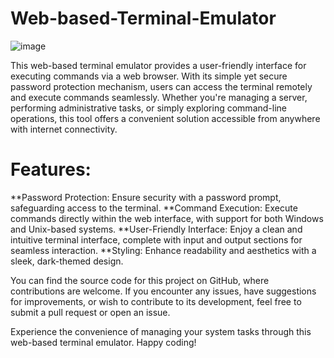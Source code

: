 # Web-based-Terminal-Emulator
![image](https://github.com/Javelinblog/Web-based-Terminal-Emulator/assets/155771659/c86a0183-e027-4cba-a99e-ff0a4b3c3a49)

This web-based terminal emulator provides a user-friendly interface for executing commands via a web browser. With its simple yet secure password protection mechanism, users can access the terminal remotely and execute commands seamlessly. Whether you're managing a server, performing administrative tasks, or simply exploring command-line operations, this tool offers a convenient solution accessible from anywhere with internet connectivity.

# Features:

**Password Protection: Ensure security with a password prompt, safeguarding access to the terminal.
**Command Execution: Execute commands directly within the web interface, with support for both Windows and Unix-based systems.
**User-Friendly Interface: Enjoy a clean and intuitive terminal interface, complete with input and output sections for seamless interaction.
**Styling: Enhance readability and aesthetics with a sleek, dark-themed design.

You can find the source code for this project on GitHub, where contributions are welcome. If you encounter any issues, have suggestions for improvements, or wish to contribute to its development, feel free to submit a pull request or open an issue.


Experience the convenience of managing your system tasks through this web-based terminal emulator. Happy coding!
